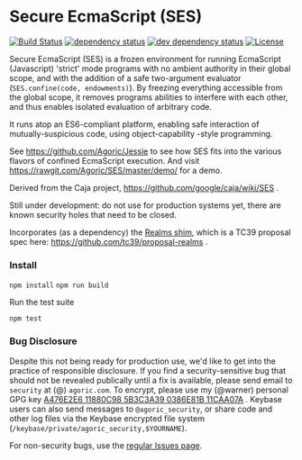# Secure EcmaScript (SES)

[![Build Status][ci-svg]][ci-url]
[![dependency status][deps-svg]][deps-url]
[![dev dependency status][dev-deps-svg]][dev-deps-url]
[![License][license-image]][license-url]

Secure EcmaScript (SES) is a frozen environment for running EcmaScript
(Javascript) 'strict' mode programs with no ambient authority in their global
scope, and with the addition of a safe two-argument evaluator
(`SES.confine(code, endowments)`). By freezing everything accessible from the
global scope, it removes programs abilities to interfere with each other, and
thus enables isolated evaluation of arbitrary code.

It runs atop an ES6-compliant platform, enabling safe interaction of
mutually-suspicious code, using object-capability -style programming.

See https://github.com/Agoric/Jessie to see how SES fits into the various
flavors of confined EcmaScript execution. And visit
https://rawgit.com/Agoric/SES/master/demo/ for a demo.

Derived from the Caja project, https://github.com/google/caja/wiki/SES .

Still under development: do not use for production systems yet, there are
known security holes that need to be closed.

Incorporates (as a dependency) the [Realms shim](https://github.com/Agoric/realms-shim), which is a TC39 proposal spec here:
https://github.com/tc39/proposal-realms .

### Install

`npm install`
`npm run build`

Run the test suite

`npm test`

### Bug Disclosure

Despite this not being ready for production use, we'd like to get into the
practice of responsible disclosure. If you find a security-sensitive bug that
should not be revealed publically until a fix is available, please send email
to `security` at (@) `agoric.com`. To encrypt, please use my (@warner)
personal GPG key [A476E2E6 11880C98 5B3C3A39 0386E81B
11CAA07A](http://www.lothar.com/warner-gpg.html) . Keybase users can also
send messages to `@agoric_security`, or share code and other log files via
the Keybase encrypted file system
(`/keybase/private/agoric_security,$YOURNAME`).

For non-security bugs, use the
[regular Issues page](https://github.com/Agoric/SES/issues).


<!-- [![Coverage Status][coveralls-svg]][coveralls-url] -->

[ci-svg]: https://circleci.com/gh/Agoric/SES.svg?style=svg
[ci-url]: https://circleci.com/gh/Agoric/SES
[coveralls-svg]: https://coveralls.io/repos/github/Agoric/SES/badge.svg
[coveralls-url]: https://coveralls.io/github/Agoric/SES
[deps-svg]: https://david-dm.org/Agoric/SES.svg
[deps-url]: https://david-dm.org/Agoric/SES
[dev-deps-svg]: https://david-dm.org/Agoric/SES/dev-status.svg
[dev-deps-url]: https://david-dm.org/Agoric/SES?type=dev
[license-image]: https://img.shields.io/badge/License-Apache%202.0-blue.svg
[license-url]: shim/LICENSE
